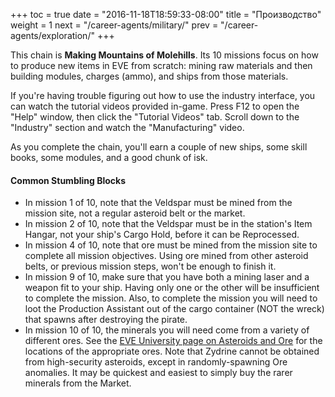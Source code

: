 +++
toc = true
date = "2016-11-18T18:59:33-08:00"
title = "Производство"
weight = 1
next = "/career-agents/military/"
prev = "/career-agents/exploration/"
+++

This chain is **Making Mountains of Molehills**. Its 10 missions focus
on how to produce new items in EVE from scratch: mining raw materials
and then building modules, charges (ammo), and ships from those materials.

If you're having trouble figuring out how to use the industry interface,
you can watch the tutorial videos provided in-game. Press F12 to open the
"Help" window, then click the "Tutorial Videos" tab. Scroll down to the
"Industry" section and watch the "Manufacturing" video.

As you complete the chain, you'll earn a couple of new ships, some skill
books, some modules, and a good chunk of isk.

#### Common Stumbling Blocks

 * In mission 1 of 10, note that the Veldspar must be mined from the mission site, not a regular asteroid belt or the market.
 * In mission 2 of 10, note that the Veldspar must be in the station's Item Hangar,
   not your ship's Cargo Hold, before it can be Reprocessed.
 * In mission 4 of 10, note that ore must be mined from the mission site to complete all mission objectives.
   Using ore mined from other asteroid belts, or previous mission steps, won't be enough to finish it.
 * In mission 9 of 10, make sure that you have both a mining laser and a weapon fit to your ship.
   Having only one or the other will be insufficient to complete the mission. Also, to complete the mission
   you will need to loot the Production Assistant out of the cargo container (NOT the wreck) that spawns after
   destroying the pirate.
 * In mission 10 of 10, the minerals you will need come from a variety of different ores.
   See the [EVE University page on Asteroids and Ore](http://wiki.eveuniversity.org/Asteroids_and_Ore#Asteroid_distribution) for the locations of the appropriate ores.  Note that Zydrine cannot be obtained from high-security asteroids, except in randomly-spawning Ore anomalies.  It may be quickest and easiest to simply buy the rarer minerals from the Market.
